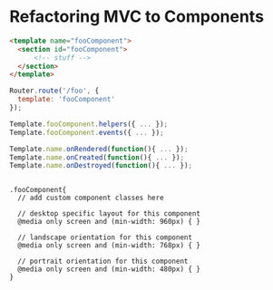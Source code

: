 Refactoring MVC to Components  
=================================================



````html
<template name="fooComponent">
  <section id="fooComponent">
      <!-- stuff -->
  </section>
</template>
````

````js
Router.route('/foo', {
  template: 'fooComponent'
});

Template.fooComponent.helpers({ ... });
Template.fooComponent.events({ ... });

Template.name.onRendered(function(){ ... });
Template.name.onCreated(function(){ ... });
Template.name.onDestroyed(function(){ ... });
````

````less

.fooComponent{
  // add custom component classes here

  // desktop specific layout for this component
  @media only screen and (min-width: 960px) { }

  // landscape orientation for this component
  @media only screen and (min-width: 768px) { }

  // portrait orientation for this component
  @media only screen and (min-width: 480px) { }
}
````

